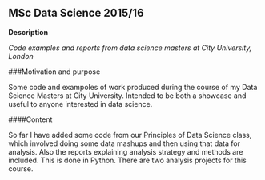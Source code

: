 ## MSc Data Science 2015/16
**Description**

*Code examples and reports from data science masters at City University, London*

###Motivation and purpose

Some code and exampoles of work produced during the course of my Data Science Masters at City University. Intended to be both a showcase and useful 
to anyone interested in data science.

####Content

So far I have added some code from our Principles of Data Science class, which involved doing some data mashups and then using
that data for analysis. Also the reports explaining analysis strategy and methods are included. This is done in Python. 
There are two analysis projects for this course.

